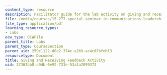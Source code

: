 ```yaml
---
content_type: resource
description: Facilitator guide for the lab activity on giving and receiving feedback.
file: /media/courses/15-277-special-seminar-in-communications-leadership-and-personal-effectiveness-coaching-fall-2008/37362bb8a9db0e92731e53a1a2099373_guide_02.pdf
file_type: application/pdf
learning_resource_types:
- Labs
ocw_type: OCWFile
parent_title: Labs
parent_type: CourseSection
parent_uid: 259c1122-d0e2-374e-a2b9-ac4c87bfeb13
resourcetype: Document
title: Giving and Receiving Feedback Activity
uid: 37362bb8-a9db-0e92-731e-53a1a2099373
---
```

